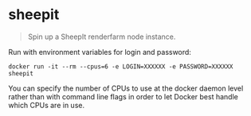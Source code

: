 # sheepit
> Spin up a SheepIt renderfarm node instance.

Run with environment variables for login and password:

```
docker run -it --rm --cpus=6 -e LOGIN=XXXXXX -e PASSWORD=XXXXXX sheepit
```

You can specify the number of CPUs to use at the docker daemon level rather than with command line flags in order to let Docker best handle which CPUs are in use.
